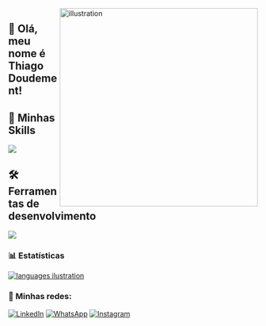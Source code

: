 <img src="https://github.com/devnycolas/devnycolas/assets/143043571/9f97fb7d-e28b-4891-a1bc-42805ddb24fe" alt="illustration" min-width="400px" max-width="400px" width="400px" align="right">

## 👦 Olá, meu nome é <strong>Thiago Doudement!</strong>

## 🚀 Minhas Skills

<p align="left">
  <a href="https://skillicons.dev">
    <img src="https://skillicons.dev/icons?i=html,css,js,bootstrap,ts,react,ps" />
  </a>
</p>

## 🛠️Ferramentas de desenvolvimento

<p align="left">
  <a href="https://skillicons.dev">
    <img src="https://skillicons.dev/icons?i=vscode,git,mysql" />
  </a>
</p>

### 📊 Estatísticas

<a href="https://github.com/thdoudement" title="ilustração do mapeamento de linguagens">
  <img align="center" src="https://github-readme-stats.vercel.app/api/top-langs/?username=thdoudement&theme=dracula&hide_langs_below=1" alt="languages ilustration"/>
</a>

<br>

### 📱 Minhas redes:

<p align="left">
  <a href="https://www.linkedin.com/in/thiago-doudement/" title="LinkedIn">
  <img src="https://img.shields.io/badge/-Linkedin-0e76a8?style=flat-square&logo=Linkedin&logoColor=white&link=/" alt="LinkedIn"/></a>

  <a href="https://wa.me/5561995103754" title="WhatsApp">
  <img src="https://img.shields.io/badge/-WhatsApp-25d366?style=flat-square&labelColor=25d366&logo=whatsapp&logoColor=white&link=" alt="WhatsApp"/></a>

  <a href="https://www.instagram.com/thiagodoudement7/" title="Instagram">
  <img src="https://img.shields.io/badge/-Instagram-DF0174?style=flat-square&labelColor=DF0174&logo=instagram&logoColor=white&link=" alt="Instagram"/></a>
</p>

